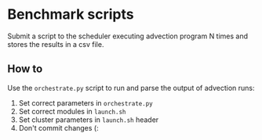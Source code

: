 # Benchmark scripts
Submit a script to the scheduler executing advection program N times and stores the results in a csv file.

## How to
Use the `orchestrate.py` script to run and parse the output of advection runs:
1. Set correct parameters in `orchestrate.py`
2. Set correct modules in `launch.sh`
3. Set cluster parameters in  `launch.sh` header
4. Don't commit changes (:
